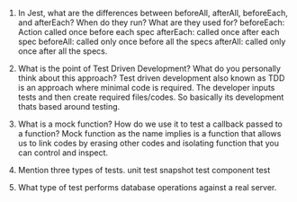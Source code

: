 <!-- Answers to the Short Answer Essay Questions go here -->


1. In Jest, what are the differences between beforeAll, afterAll, beforeEach, and afterEach? When do they run? What are they used for? 
beforeEach: Action called once before each spec
afterEach: called once after each spec
beforeAll: called only once before all the specs
afterAll: called only once after all the specs.

1. What is the point of Test Driven Development? What do you personally think about this approach?
Test driven development also known as TDD is an approach where minimal code is required. The developer inputs tests and then create required files/codes. So basically its development thats based around testing.  
1. What is a mock function? How do we use it to test a callback passed to a function?
Mock function as the name implies is a function that allows us to link codes by erasing other codes and isolating function that you can control and inspect.
1. Mention three types of tests.
unit test
snapshot test
component test
1. What type of test performs database operations against a real server.

